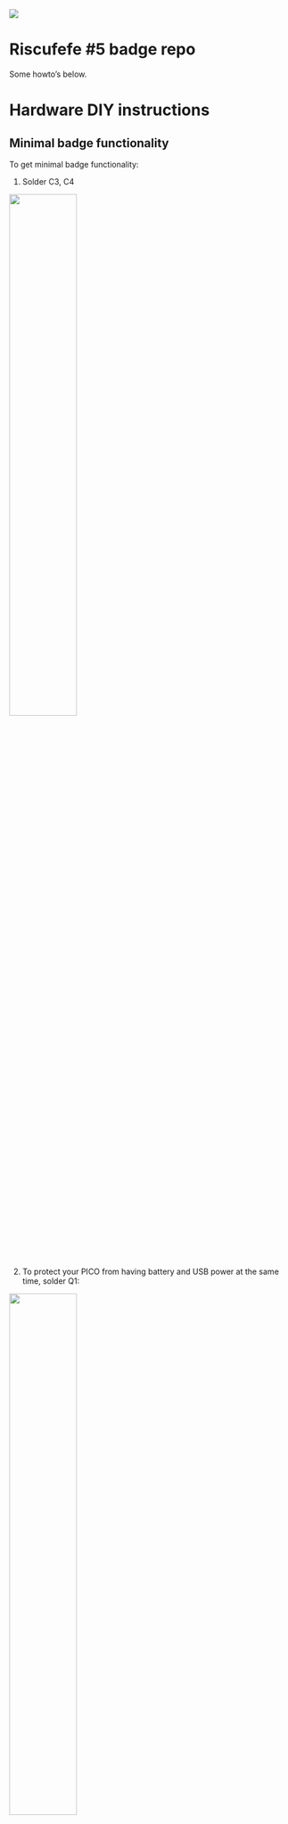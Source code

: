 
<img src="logo/lebowbski-tiny.png" data-fig-align="center" />

# Riscufefe \#5 badge repo

Some howto’s below.

# Hardware DIY instructions

## Minimal badge functionality

To get minimal badge functionality:

1.  Solder C3, C4

<img src="figs/c3c4.png" style="width:49.0%" data-fig-align="center" />

2.  To protect your PICO from having battery and USB power at the same
    time, solder Q1:

<img src="figs/q1.png" style="width:49.0%" data-fig-align="center" />

3.  To be able to switch off the batteries, solder SW1:

<div layout-valign="bottom" fig-align="center">

<table>
<colgroup>
<col style="width: 50%" />
<col style="width: 50%" />
</colgroup>
<tbody>
<tr class="odd">
<td style="text-align: center;"><div width="50.0%"
data-layout-align="center">
<p><img src="figs/sw2-1.png" data-fig.extended="false" /></p>
</div></td>
<td style="text-align: center;"><div width="50.0%"
data-layout-align="center">
<p><img src="figs/sw2-2.png" data-fig.extended="false" /></p>
</div></td>
</tr>
</tbody>
</table>

</div>

4.  Attach the screen to the front:

<div layout-valign="bottom" fig-align="center">

<table>
<colgroup>
<col style="width: 50%" />
<col style="width: 50%" />
</colgroup>
<tbody>
<tr class="odd">
<td style="text-align: center;"><div width="50.0%"
data-layout-align="center">
<p><img src="figs/screen1.png" data-fig.extended="false" /></p>
</div></td>
<td style="text-align: center;"><div width="50.0%"
data-layout-align="center">
<p><img src="figs/screen2.png" data-fig.extended="false" /></p>
</div></td>
</tr>
</tbody>
</table>

</div>

5.  Attach the AAA battery holder to the back:

<div layout-valign="bottom" fig-align="center">

<table>
<colgroup>
<col style="width: 50%" />
<col style="width: 50%" />
</colgroup>
<tbody>
<tr class="odd">
<td style="text-align: center;"><div width="50.0%"
data-layout-align="center">
<p><img src="figs/battery1.png" data-fig.extended="false" /></p>
</div></td>
<td style="text-align: center;"><div width="50.0%"
data-layout-align="center">
<p><img src="figs/battery2.png" data-fig.extended="false" /></p>
</div></td>
</tr>
</tbody>
</table>

</div>

6.  Insert 2xAAA batteries:

<img src="figs/battery3.png" style="width:49.0%"
data-fig-align="center" />

You should now be able to see stuff on the screen, and you can interact
over USB / serial.

## Button controls

To control the badge with the button:

1.  Solder the 10 (3, 2, 3, 2) points of the button at SW1:

<img src="figs/sw1.png" style="width:49.0%" data-fig-align="center" />

You should now be able to use the botton.

## GLITCHIFIER9000

To add GLITCHIFIER9000 functionality:

1.  Solder R2

<img src="figs/r2.png" style="width:49.0%" data-fig-align="center" />

2.  Solder unlabeled SOT8 MOSFET:

<img src="figs/sot8.png" style="width:49.0%" data-fig-align="center" />

Ready to glitch!

# Talk to the badge over USB

1.  Plug in micro-usb cable.

Ready to talk!

## On Windows

1.  Install a program to talk serial, like
    [putty](https://www.chiark.greenend.org.uk/~sgtatham/putty/latest.html)

<img src="figs/putty1.png" style="width:49.0%"
data-fig-align="center" />

2.  Find the COM port that pops up when you plug in the USB cable in
    device manager

<img src="figs/putty2.png" style="width:49.0%"
data-fig-align="center" />

3.  Set up that COM port with speed 115200

<img src="figs/putty3.png" data-fig-align="center" />

4.  Type some buttons, see what happens (also try CTRL+C and CTRL+D)

<img src="figs/putty4.png" data-fig-align="center" />

Ready to talk!

## On Linux

1.  You probably know yourself

# Set up badge firmware on a plain Raspberry Pi Pico

Set up PICO for badge

1.  Set up micropython firmware

    - Boot RPI into bootloader mode (hold BOOTSEL button and plug in
      USB)
    - Copy micropython `uf2` file to storage device (download yourself
      or located in `firmware/upython/rp2-firmware/rp2-pico-latest.uf2`)

2.  Copy firmware folder to device, for example with
    [`mpytool`](https://github.com/pavelrevak/mpytool)

    - `mpytool -p SERIALPORT put firmware/upython/badge/`

To do stuff over serial, connect with `SERIALPORT`, baudrate 115200.

# Misc

To build this document in to various formats:

    quarto render README.qmd --to pdf && \
    quarto render README.qmd --to html && \
    quarto render README.qmd --to docx && \
    quarto render README.qmd --to gfm
